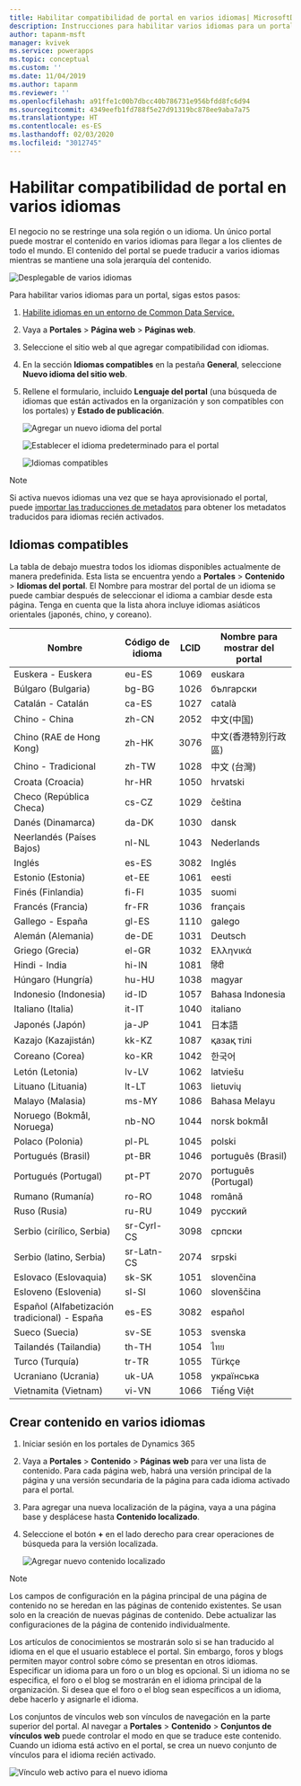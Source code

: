 ```yaml
---
title: Habilitar compatibilidad de portal en varios idiomas| MicrosoftDocs
description: Instrucciones para habilitar varios idiomas para un portal y crear contenido en varios idiomas.
author: tapanm-msft
manager: kvivek
ms.service: powerapps
ms.topic: conceptual
ms.custom: ''
ms.date: 11/04/2019
ms.author: tapanm
ms.reviewer: ''
ms.openlocfilehash: a91ffe1c00b7dbcc40b786731e956bfdd8fc6d94
ms.sourcegitcommit: 4349eefb1fd788f5e27d91319bc878ee9aba7a75
ms.translationtype: HT
ms.contentlocale: es-ES
ms.lasthandoff: 02/03/2020
ms.locfileid: "3012745"
---
```

# <a name="enable-multiple-language-portal-support"></a>Habilitar compatibilidad de portal en varios idiomas
El negocio no se restringe una sola región o un idioma. Un único portal puede mostrar el contenido en varios idiomas para llegar a los clientes de todo el mundo. El contenido del portal se puede traducir a varios idiomas mientras se mantiene una sola jerarquía del contenido.

![Desplegable de varios idiomas](../media/multi-language-dropdown.png "Lista desplegable de varios idiomas")  

Para habilitar varios idiomas para un portal, sigas estos pasos:

1. [Habilite idiomas en un entorno de Common Data Service.](https://technet.microsoft.com/library/dn832148.aspx)  
2. Vaya a **Portales** > **Página web** > **Páginas web**.
3. Seleccione el sitio web al que agregar compatibilidad con idiomas.
4. En la sección **Idiomas compatibles** en la pestaña **General**, seleccione **Nuevo idioma del sitio web**.
5. Rellene el formulario, incluido **Lenguaje del portal** (una búsqueda de idiomas que están activados en la organización y son compatibles con los portales) y **Estado de publicación**.

   ![Agregar un nuevo idioma del portal](../media/add-new-portal-language.png "Agregar un nuevo idioma del portal")

   ![Establecer el idioma predeterminado para el portal](../media/set-default-language-portal.png "Establecer el idioma predeterminado para el portal")

   ![Idiomas compatibles](../media/supported-languages.png "Idiomas compatibles")

> [!Note]
> Si activa nuevos idiomas una vez que se haya aprovisionado el portal, puede [importar las traducciones de metadatos](../admin/import-metadata-translation.md) para obtener los metadatos traducidos para idiomas recién activados.

## <a name="supported-languages"></a>Idiomas compatibles

La tabla de debajo muestra todos los idiomas disponibles actualmente de manera predefinida. Esta lista se encuentra yendo a **Portales** &gt; **Contenido** &gt; **Idiomas del portal**. El Nombre para mostrar del portal de un idioma se puede cambiar después de seleccionar el idioma a cambiar desde esta página. Tenga en cuenta que la lista ahora incluye idiomas asiáticos orientales (japonés, chino, y coreano).

| **Nombre**                           | **Código de idioma** | **LCID** | **Nombre para mostrar del portal** |
|------------------------------------|-------------------|----------|-------------------------|
| Euskera - Euskera                    | eu-ES             | 1069     | euskara                 |
| Búlgaro (Bulgaria)               | bg-BG             | 1026     | български               |
| Catalán - Catalán                  | ca-ES             | 1027     | català                  |
| Chino - China                    | zh-CN             | 2052     | 中文(中国)              |
| Chino (RAE de Hong Kong)            | zh-HK             | 3076     | 中文(香港特別行政區)    |
| Chino - Tradicional              | zh-TW             | 1028     | 中文 (台灣)              |
| Croata (Croacia)                 | hr-HR             | 1050     | hrvatski                |
| Checo (República Checa)             | cs-CZ             | 1029     | čeština                 |
| Danés (Dinamarca)                   | da-DK             | 1030     | dansk                   |
| Neerlandés (Países Bajos)                | nl-NL             | 1043     | Nederlands              |
| Inglés                            | es-ES             | 3082     | Inglés                 |
| Estonio (Estonia)                 | et-EE             | 1061     | eesti                   |
| Finés (Finlandia)                  | fi-FI             | 1035     | suomi                   |
| Francés (Francia)                    | fr-FR             | 1036     | français                |
| Gallego - España                   | gl-ES             | 1110     | galego                  |
| Alemán (Alemania)                   | de-DE             | 1031     | Deutsch                 |
| Griego (Grecia)                     | el-GR             | 1032     | Ελληνικά                |
| Hindi - India                      | hi-IN             | 1081     | हिंदी                   |
| Húngaro (Hungría)                | hu-HU             | 1038     | magyar                  |
| Indonesio (Indonesia)             | id-ID             | 1057     | Bahasa Indonesia        |
| Italiano (Italia)                    | it-IT             | 1040     | italiano                |
| Japonés (Japón)                   | ja-JP             | 1041     | 日本語                  |
| Kazajo (Kazajistán)                | kk-KZ             | 1087     | қазақ тілі              |
| Coreano (Corea)                     | ko-KR             | 1042     | 한국어                  |
| Letón (Letonia)                   | lv-LV             | 1062     | latviešu                |
| Lituano (Lituania)             | lt-LT             | 1063     | lietuvių                |
| Malayo (Malasia)                   | ms-MY             | 1086     | Bahasa Melayu           |
| Noruego (Bokmål, Noruega)        | nb-NO             | 1044     | norsk bokmål            |
| Polaco (Polonia)                    | pl-PL             | 1045     | polski                  |
| Portugués (Brasil)                | pt-BR             | 1046     | português (Brasil)      |
| Portugués (Portugal)              | pt-PT             | 2070     | português (Portugal)    |
| Rumano (Rumanía)                 | ro-RO             | 1048     | română                  |
| Ruso (Rusia)                   | ru-RU             | 1049     | русский                 |
| Serbio (cirílico, Serbia)        | sr-Cyrl-CS        | 3098     | српски                  |
| Serbio (latino, Serbia)           | sr-Latn-CS        | 2074     | srpski                  |
| Eslovaco (Eslovaquia)                  | sk-SK             | 1051     | slovenčina              |
| Esloveno (Eslovenia)               | sl-SI             | 1060     | slovenščina             |
| Español (Alfabetización tradicional) - España | es-ES             | 3082     | español                 |
| Sueco (Suecia)                   | sv-SE             | 1053     | svenska                 |
| Tailandés (Tailandia)                    | th-TH             | 1054     | ไทย                     |
| Turco (Turquía)                   | tr-TR             | 1055     | Türkçe                  |
| Ucraniano (Ucrania)                | uk-UA             | 1058     | українська              |
| Vietnamita (Vietnam)               | vi-VN             | 1066     | Tiếng Việt              |

## <a name="create-content-in-multiple-languages"></a>Crear contenido en varios idiomas

1. Iniciar sesión en los portales de Dynamics 365
2. Vaya a **Portales** > **Contenido** > **Páginas web** para ver una lista de contenido. Para cada página web, habrá una versión principal de la página y una versión secundaria de la página para cada idioma activado para el portal.
3. Para agregar una nueva localización de la página, vaya a una página base y desplácese hasta **Contenido localizado**.
4. Seleccione el botón **+** en el lado derecho para crear operaciones de búsqueda para la versión localizada.

    ![Agregar nuevo contenido localizado](../media/add-new-localized-content.png "Agregar nuevo contenido localizado")  

> [!Note]
> Los campos de configuración en la página principal de una página de contenido no se heredan en las páginas de contenido existentes. Se usan solo en la creación de nuevas páginas de contenido. Debe actualizar las configuraciones de la página de contenido individualmente.

Los artículos de conocimientos se mostrarán solo si se han traducido al idioma en el que el usuario establece el portal. Sin embargo, foros y blogs permiten mayor control sobre cómo se presentan en otros idiomas. Especificar un idioma para un foro o un blog es opcional. Si un idioma no se especifica, el foro o el blog se mostrarán en el idioma principal de la organización. Si desea que el foro o el blog sean específicos a un idioma, debe hacerlo y asignarle el idioma.

Los conjuntos de vínculos web son vínculos de navegación en la parte superior del portal. Al navegar a **Portales** > **Contenido** > **Conjuntos de vínculos web** puede controlar el modo en que se traduce este contenido. Cuando un idioma está activo en el portal, se crea un nuevo conjunto de vínculos para el idioma recién activado.

![Vínculo web activo para el nuevo idioma](../media/active-weblink-new-language.png "Vínculo web activo para el nuevo idioma")
